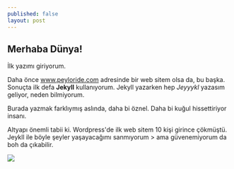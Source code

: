 ```yaml
---
published: false
layout: post
---
```




##  Merhaba Dünya!

İlk yazımı giriyorum.

Daha önce www.peyloride.com adresinde bir web sitem olsa da, bu başka. Sonuçta ilk defa **Jekyll** kullanıyorum. Jekyll yazarken hep _Jeyyykl_ yazasım geliyor, neden bilmiyorum.

Burada yazmak farklıymış aslında, daha bi öznel. Daha bi kuğul hissettiriyor insanı.

Altyapı önemli tabii ki. Wordpress'de ilk web sitem 10 kişi girince çökmüştü. Jeykll ile böyle şeyler yaşayacağımı sanmıyorum > ama güvenemiyorum da boh da çıkabilir.

![]({{site.baseurl}}/http://peyloride.com/wp-content/uploads/2014/12/temp-3.png)
